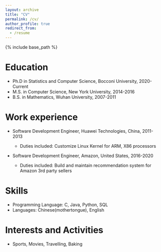 ```yaml
---
layout: archive
title: "CV"
permalink: /cv/
author_profile: true
redirect_from:
  - /resume
---
```


{% include base_path %}

Education
======
* Ph.D in Statistics and Computer Science, Bocconi University, 2020-Current
* M.S. in Computer Science, New York University, 2014-2016
* B.S. in Mathematics, Wuhan University, 2007-2011

Work experience
======
* Software Development Engineer, Huawei Technologies, China, 2011-2013
  * Duties included: Customize Linux Kernel for ARM, X86 processors

* Software Development Engineer, Amazon, United States, 2016-2020
  * Duties included: Build and maintain recommendation system for Amazon 3rd party sellers
  
Skills
======
* Programming Language: C, Java, Python, SQL
* Languages: Chinese(mothertongue), English

Interests and Activities
======
* Sports, Movies, Travelling, Baking
